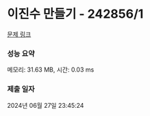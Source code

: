 # 이진수 만들기 - 242856/1 

[문제 링크](https://level.goorm.io/exam/242856/%EC%9D%B4%EC%A7%84%EC%88%98%EB%A7%8C%EB%93%A4%EA%B8%B0/quiz/1) 

### 성능 요약

메모리: 31.63 MB, 시간: 0.03 ms

### 제출 일자

2024년 06월 27일 23:45:24

